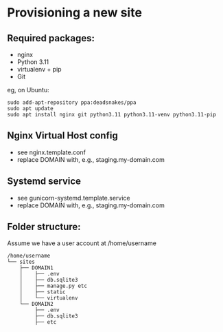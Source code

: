 Provisioning a new site
=======================

## Required packages:

* nginx
* Python 3.11
* virtualenv + pip
* Git

eg, on Ubuntu:

    sudo add-apt-repository ppa:deadsnakes/ppa
    sudo apt update
    sudo apt install nginx git python3.11 python3.11-venv python3.11-pip

## Nginx Virtual Host config

* see nginx.template.conf
* replace DOMAIN with, e.g., staging.my-domain.com

## Systemd service

* see gunicorn-systemd.template.service
* replace DOMAIN with, e.g., staging.my-domain.com

## Folder structure:

Assume we have a user account at /home/username
```
/home/username
└── sites
    ├── DOMAIN1
    │    ├── .env
    │    ├── db.sqlite3
    │    ├── manage.py etc
    │    ├── static
    │    └── virtualenv
    └── DOMAIN2
         ├── .env
         ├── db.sqlite3
         ├── etc
```